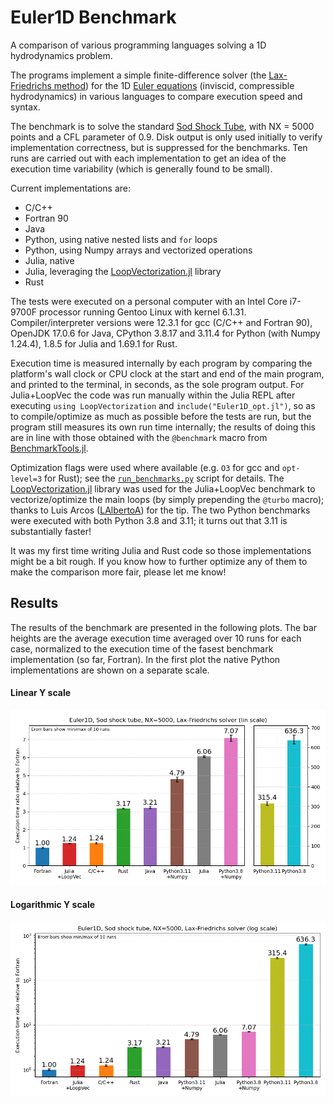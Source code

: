 # Euler1D Benchmark
A comparison of various programming languages solving a 1D hydrodynamics problem.

The programs implement a simple finite-difference solver (the [Lax-Friedrichs method](https://en.wikipedia.org/wiki/Lax%E2%80%93Friedrichs_method)) for the 1D [Euler equations](https://en.wikipedia.org/wiki/Euler_equations_(fluid_dynamics)) (inviscid, compressible hydrodynamics) in various languages to compare execution speed and syntax.

The benchmark is to solve the standard [Sod Shock Tube](https://en.wikipedia.org/wiki/Sod_shock_tube), with NX = 5000 points and a CFL parameter of 0.9. Disk output is only used initially to verify implementation correctness, but is suppressed for the benchmarks. Ten runs are carried out with each implementation to get an idea of the execution time variability (which is generally found to be small).

Current implementations are:

- C/C++
- Fortran 90 
- Java
- Python, using native nested lists and `for` loops
- Python, using Numpy arrays and vectorized operations
- Julia, native
- Julia, leveraging the [LoopVectorization.jl](https://github.com/JuliaSIMD/LoopVectorization.jl) library
- Rust

The tests were executed on a personal computer with an Intel Core i7-9700F processor running Gentoo Linux with kernel 6.1.31. Compiler/interpreter versions were 12.3.1 for gcc (C/C++ and Fortran 90), OpenJDK 17.0.6 for Java, CPython 3.8.17 and 3.11.4 for Python (with Numpy 1.24.4), 1.8.5 for Julia and 1.69.1 for Rust.

Execution time is measured internally by each program by comparing the platform's wall clock or CPU clock at the start and end of the main program, and printed to the terminal, in seconds, as the sole program output. For Julia+LoopVec the code was run manually within the Julia REPL after executing `using LoopVectorization` and `include("Euler1D_opt.jl")`, so as to compile/optimize as much as possible before the tests are run, but the program still measures its own run time internally; the results of doing this are in line with those obtained with the `@benchmark` macro from [BenchmarkTools.jl](https://github.com/JuliaCI/BenchmarkTools.jl).

Optimization flags were used where available (e.g. `O3` for gcc and `opt-level=3` for Rust); see the [`run_benchmarks.py`](https://github.com/meithan/Euler1D_Benchmark/blob/main/run_benchmarks.py) script for details. The [LoopVectorization.jl](https://github.com/JuliaSIMD/LoopVectorization.jl) library was used for the Julia+LoopVec benchmark to vectorize/optimize the main loops (by simply prepending the `@turbo` macro); thanks to Luis Arcos ([LAlbertoA](https://github.com/LAlbertoA)) for the tip. The two Python benchmarks were executed with both Python 3.8 and 3.11; it turns out that 3.11 is substantially faster!

It was my first time writing Julia and Rust code so those implementations might be a bit rough. If you know how to further optimize any of them to make the comparison more fair, please let me know!

## Results

The results of the benchmark are presented in the following plots. The bar heights are the average execution time averaged over 10 runs for each case, normalized to the execution time of the fasest benchmark implementation (so far, Fortran). In the first plot the native Python implementations are shown on a separate scale.

#### **Linear** Y scale
![Lin scale](https://github.com/meithan/Euler1D_Benchmark/blob/main/benchmark_lin.png)


#### **Logarithmic** Y scale
![Log scale](https://github.com/meithan/Euler1D_Benchmark/blob/main/benchmark_log.png)

